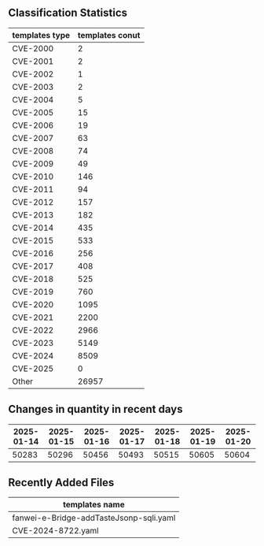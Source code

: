 ## Classification Statistics
| templates type | templates conut | 
| --- | --- |
| CVE-2000 | 2 |
| CVE-2001 | 2 |
| CVE-2002 | 1 |
| CVE-2003 | 2 |
| CVE-2004 | 5 |
| CVE-2005 | 15 |
| CVE-2006 | 19 |
| CVE-2007 | 63 |
| CVE-2008 | 74 |
| CVE-2009 | 49 |
| CVE-2010 | 146 |
| CVE-2011 | 94 |
| CVE-2012 | 157 |
| CVE-2013 | 182 |
| CVE-2014 | 435 |
| CVE-2015 | 533 |
| CVE-2016 | 256 |
| CVE-2017 | 408 |
| CVE-2018 | 525 |
| CVE-2019 | 760 |
| CVE-2020 | 1095 |
| CVE-2021 | 2200 |
| CVE-2022 | 2966 |
| CVE-2023 | 5149 |
| CVE-2024 | 8509 |
| CVE-2025 | 0 |
| Other | 26957 |
## Changes in quantity in recent days
|2025-01-14 | 2025-01-15 | 2025-01-16 | 2025-01-17 | 2025-01-18 | 2025-01-19 | 2025-01-20|
|--- | ------ | ------ | ------ | ------ | ------ | ---|
|50283 | 50296 | 50456 | 50493 | 50515 | 50605 | 50604|
## Recently Added Files
| templates name | 
| --- |
| fanwei-e-Bridge-addTasteJsonp-sqli.yaml |
| CVE-2024-8722.yaml |
